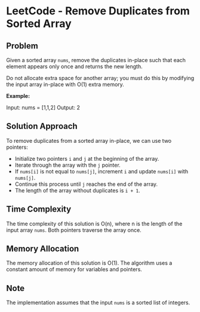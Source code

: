 # LeetCode - Remove Duplicates from Sorted Array

## Problem

Given a sorted array `nums`, remove the duplicates in-place such that each element appears only once and returns the new length.

Do not allocate extra space for another array; you must do this by modifying the input array in-place with O(1) extra memory.

**Example:**

Input: nums = [1,1,2]
Output: 2

## Solution Approach

To remove duplicates from a sorted array in-place, we can use two pointers:

- Initialize two pointers `i` and `j` at the beginning of the array.
- Iterate through the array with the `j` pointer.
- If `nums[i]` is not equal to `nums[j]`, increment `i` and update `nums[i]` with `nums[j]`.
- Continue this process until `j` reaches the end of the array.
- The length of the array without duplicates is `i + 1`.

## Time Complexity

The time complexity of this solution is O(n), where n is the length of the input array `nums`. Both pointers traverse the array once.

## Memory Allocation

The memory allocation of this solution is O(1). The algorithm uses a constant amount of memory for variables and pointers.

## Note

The implementation assumes that the input `nums` is a sorted list of integers.
